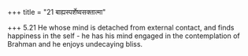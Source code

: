 +++
title = "21 बाह्यस्पर्शेष्वसक्तात्मा"

+++
5.21 He whose mind is detached from external contact, and finds
happiness in the self - he has his mind engaged in the contemplation of
Brahman and he enjoys undecaying bliss.
